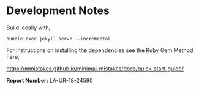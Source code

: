 
# Development Notes
Build locally with, 
```
bundle exec jekyll serve --incremental
```

For instructions on installing the dependencies see the Ruby Gem Method here,

https://mmistakes.github.io/minimal-mistakes/docs/quick-start-guide/

**Report Number:** LA-UR-18-24590

